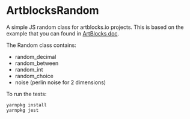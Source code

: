 # ArtblocksRandom
A simple JS random class for artblocks.io projects. This is based on the example that you can found in [ArtBlocks doc](https://github.com/ArtBlocks/docs).

The Random class contains:
- random_decimal
- random_between
- random_int
- random_choice
- noise (perlin noise for 2 dimensions)

To run the tests:

```
yarnpkg install
yarnpkg jest
```
